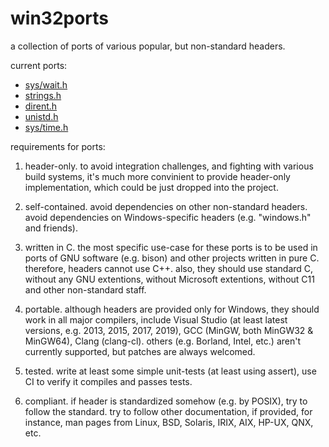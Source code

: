 # win32ports

a collection of ports of various popular, but non-standard headers.

current ports:

- [sys/wait.h](https://github.com/win32ports/sys_wait_h)
- [strings.h](https://github.com/win32ports/strings_h)
- [dirent.h](https://github.com/win32ports/dirent_h)
- [unistd.h](https://github.com/win32ports/unistd_h)
- [sys/time.h](https://github.com/win32ports/sys_time_h)

requirements for ports:

1. header-only. to avoid integration challenges, and fighting with various build systems, it's much more convinient to provide header-only implementation, which could be just dropped into the project.

2. self-contained. avoid dependencies on other non-standard headers. avoid dependencies on Windows-specific headers (e.g. "windows.h" and friends).

3. written in C. the most specific use-case for these ports is to be used in ports of GNU software (e.g. bison) and other projects written in pure C. therefore, headers cannot use C++. also, they should use standard C, without any GNU extentions, without Microsoft extentions, without C11 and other non-standard staff.

4. portable. although headers are provided only for Windows, they should work in all major compilers, include Visual Studio (at least latest versions, e.g. 2013, 2015, 2017, 2019), GCC (MinGW, both MinGW32 & MinGW64), Clang (clang-cl). others (e.g. Borland, Intel, etc.) aren't currently supported, but patches are always welcomed.

5. tested. write at least some simple unit-tests (at least using assert), use CI to verify it compiles and passes tests.

6. compliant. if header is standardized somehow (e.g. by POSIX), try to follow the standard. try to follow other documentation, if provided, for instance, man pages from Linux, BSD, Solaris, IRIX, AIX, HP-UX, QNX, etc.
